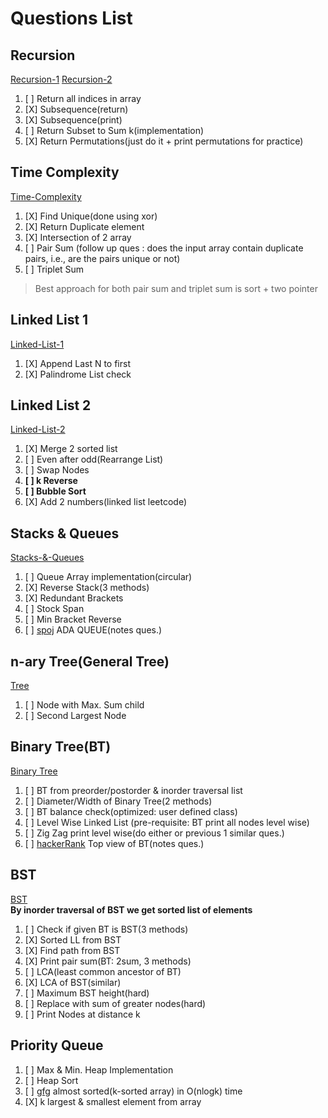 # Questions List

## Recursion

[Recursion-1](./001.%20Recursion-1-1b/)
[Recursion-2](./002.%20Recursion%202/)

1. [ ] Return all indices in array
1. [X] Subsequence(return)
1. [X] Subsequence(print)
1. [ ] Return Subset to Sum k(implementation)
1. [X] Return Permutations(just do it + print permutations for practice)

## Time Complexity

[Time-Complexity](./003.%20Time%20Complexity/Assignment/)

1. [X] Find Unique(done using xor)
1. [X] Return Duplicate element
1. [X] Intersection of 2 array
1. [ ] Pair Sum (follow up ques : does the input array contain duplicate pairs, i.e., are the pairs unique or not)
1. [ ] Triplet Sum

> Best approach for both pair sum and triplet sum is sort + two pointer

## Linked List 1

[Linked-List-1](/007.%20Linked%20List-1/)

1. [X] Append Last N to first
1. [X] Palindrome List check

## Linked List 2

[Linked-List-2](/008.%20Linked%20List%202/)

1. [X] Merge 2 sorted list
1. [ ] Even after odd(Rearrange List)
1. [ ] Swap Nodes
1. **[ ] k Reverse**
1. **[ ] Bubble Sort**
1. [X] Add 2 numbers(linked list leetcode)

## Stacks & Queues

[Stacks-&-Queues](./009.%20Stacks%20and%20Queues/)

1. [ ] Queue Array implementation(circular)
1. [X] Reverse Stack(3 methods)
1. [X] Redundant Brackets
1. [ ] Stock Span
1. [ ] Min Bracket Reverse
1. [ ] [spoj](https://www.spoj.com/problems/ADAQUEUE/) ADA QUEUE(notes ques.)

## n-ary Tree(General Tree)

[Tree](./011.%20Trees/)

1. [ ] Node with Max. Sum child
1. [ ] Second Largest Node

## Binary Tree(BT)

[Binary Tree](./012.%20Binary%20Trees/)

1. [ ] BT from preorder/postorder & inorder traversal list
1. [ ] Diameter/Width of Binary Tree(2 methods)
1. [ ] BT balance check(optimized: user defined class)
1. [ ] Level Wise Linked List (pre-requisite: BT print all nodes level wise)
1. [ ] Zig Zag print level wise(do either or previous 1 similar ques.)
1. [ ] [hackerRank](https://www.hackerrank.com/challenges/tree-top-view/problem) Top view of BT(notes ques.)

## BST

[BST](./013%20Binary%20Search%20Trees/)  
**By inorder traversal of BST we get sorted list of elements**

1. [ ] Check if given BT is BST(3 methods)
1. [X] Sorted LL from BST
1. [X] Find path from BST
1. [X] Print pair sum(BT: 2sum, 3 methods)
1. [ ] LCA(least common ancestor of BT)
1. [X] LCA of BST(similar)
1. [ ] Maximum BST height(hard)
1. [ ] Replace with sum of greater nodes(hard)
1. [ ] Print Nodes at distance k

## Priority Queue

1. [ ] Max & Min. Heap Implementation
1. [ ] Heap Sort
1. [ ] [gfg](https://www.geeksforgeeks.org/nearly-sorted-algorithm/) almost sorted(k-sorted array) in O(nlogk) time
1. [X] k largest & smallest element from array
